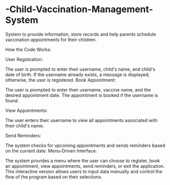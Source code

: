 # -Child-Vaccination-Management-System
 System to provide information, store records and help parents schedule vaccination appointments for their children.


How the Code Works:


User Registration:

The user is prompted to enter their username, child's name, and child's date of birth.
If the username already exists, a message is displayed; otherwise, the user is registered.
Book Appointment:

The user is prompted to enter their username, vaccine name, and the desired appointment date.
The appointment is booked if the username is found.


View Appointments:

The user enters their username to view all appointments associated with their child's name.


Send Reminders:

The system checks for upcoming appointments and sends reminders based on the current date.
Menu-Driven Interface:

The system provides a menu where the user can choose to register, book an appointment, view appointments, send reminders, or exit the application.
This interactive version allows users to input data manually and control the flow of the program based on their selections.
